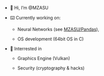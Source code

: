 - 👋 Hi, I’m @MZASU
- ⌨️ Currently working on: 

     - Neural Networks (see [MZASU/Pandas](https://github.com/MZASU/Pandas)),
    
     - OS development (64bit OS in C)

- 🍿 Interrested in 

     - Graphics Engine (Vulkan)

     - Security (cryptography & hacks)
<!---
MZASU/MZASU is a ✨ special ✨ repository because its `README.md` (this file) appears on your GitHub profile.
You can click the Preview link to take a look at your changes.
--->
